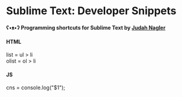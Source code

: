 Sublime Text: Developer Snippets
==================================

**ʕ•ᴥ•ʔ Programming shortcuts for Sublime Text by [Judah Nagler](http://github.com/judahn)**

#### HTML
list 	= ul > li  
olist 	= ol > li  

#### JS  
cns     = console.log("$1");   